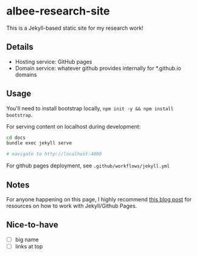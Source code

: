 # albee-research-site

This is a Jekyll-based static site for my research work!

## Details

- Hosting service: GitHub pages
- Domain service: whatever github provides internally for *.github.io domains

## Usage

You'll need to install bootstrap locally, `npm init -y && npm install bootstrap`.

For serving content on localhost during development:

```bash
cd docs
bundle exec jekyll serve

# navigate to http://localhost:4000
```

For github pages deployment, see `.github/workflows/jekyll.yml`

## Notes

For anyone happening on this page, I highly recommend [this blog post](https://geekdude.github.io/tech/new-website/) for resources on
how to work with Jekyll/Github Pages.

## Nice-to-have

- [ ] big name
-[ ] links at top